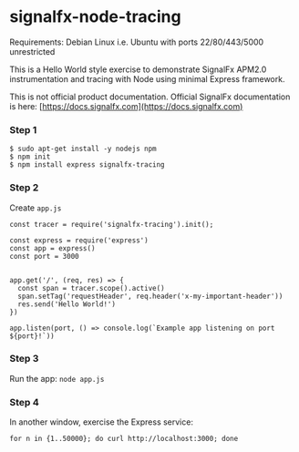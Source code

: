 # signalfx-node-tracing

Requirements: Debian Linux i.e. Ubuntu with ports 22/80/443/5000 unrestricted

This is a Hello World style exercise to demonstrate SignalFx APM2.0 instrumentation and tracing with Node using minimal Express framework.

This is not official product documentation. Official SignalFx documentation is here: [https://docs.signalfx.com](https://docs.signalfx.com)



### Step 1

```
$ sudo apt-get install -y nodejs npm
$ npm init
$ npm install express signalfx-tracing
```

### Step 2

Create ```app.js```

```
const tracer = require('signalfx-tracing').init();

const express = require('express')
const app = express()
const port = 3000


app.get('/', (req, res) => {
  const span = tracer.scope().active()
  span.setTag('requestHeader', req.header('x-my-important-header'))
  res.send('Hello World!')
})

app.listen(port, () => console.log(`Example app listening on port ${port}!`))
```

### Step 3

Run the app: ```node app.js```

### Step 4

In another window, exercise the Express service:

```for n in {1..50000}; do curl http://localhost:3000; done```
